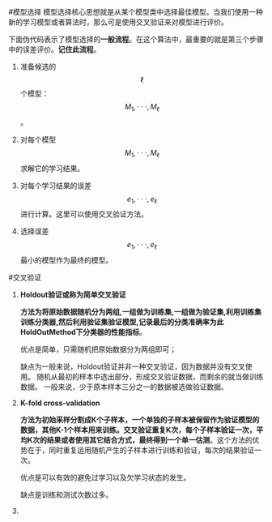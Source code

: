 #模型选择
模型选择核心思想就是从某个模型类中选择最佳模型。当我们使用一种新的学习模型或者算法时，那么可是使用交叉验证来对模型进行评价。

下面伪代码表示了模型选择的**一般流程**。在这个算法中，最重要的就是第三个步骤中的误差评价。**记住此流程**。

1. 准备候选的$$\ell$$个模型：$$M_{1},\cdot\cdot\cdot,M_{\ell}$$。

2. 对每个模型$$M_{1},\cdot\cdot\cdot, M_{\ell}$$求解它的学习结果。

3. 对每个学习结果的误差$$e_{1},\cdot\cdot\cdot,e_{\ell}$$进行计算。这里可以使用交叉验证方法。

4. 选择误差$$e_{1},\cdot\cdot\cdot,e_{\ell}$$最小的模型作为最终的模型。

#交叉验证

1. **Holdout验证或称为简单交叉验证**

    **方法为将原始数据随机分为两组,一组做为训练集,一组做为验证集,利用训练集训练分类器,然后利用验证集验证模型,记录最后的分类准确率为此HoldOutMethod下分类器的性能指标**。

    优点是简单，只需随机把原始数据分为两组即可；
    
    缺点为一般来说，Holdout验证并非一种交叉验证，因为数据并没有交叉使用。 随机从最初的样本中选出部分，形成交叉验证数据，而剩余的就当做训练数据。 一般来说，少于原本样本三分之一的数据被选做验证数据。

2. **K-fold cross-validation**

    **方法为初始采样分割成K个子样本，一个单独的子样本被保留作为验证模型的数据，其他K-1个样本用来训练。交叉验证重复K次，每个子样本验证一次，平均K次的结果或者使用其它结合方式，最终得到一个单一估测**。这个方法的优势在于，同时重复运用随机产生的子样本进行训练和验证，每次的结果验证一次。
    
    优点是可以有效的避免过学习以及欠学习状态的发生。

    缺点是训练和测试次数过多。

3. 

    